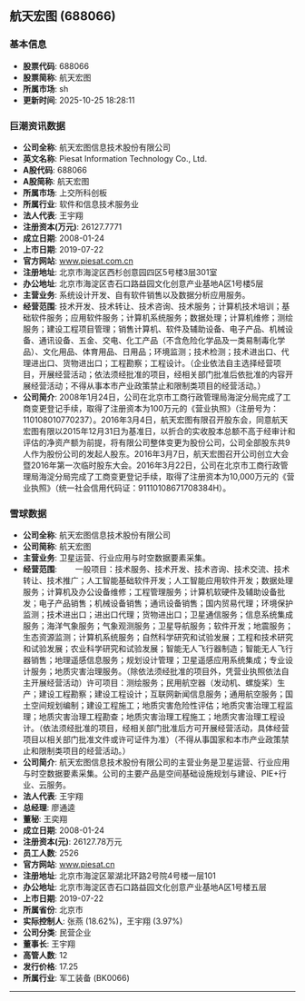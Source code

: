 ## 航天宏图 (688066)

### 基本信息

- **股票代码**: 688066
- **股票简称**: 航天宏图
- **所属市场**: sh
- **更新时间**: 2025-10-25 18:28:11

### 巨潮资讯数据

- **公司全称**: 航天宏图信息技术股份有限公司
- **英文名称**: Piesat Information Technology Co., Ltd.
- **A股代码**: 688066
- **A股简称**: 航天宏图
- **所属市场**: 上交所科创板
- **所属行业**: 软件和信息技术服务业
- **法人代表**: 王宇翔
- **注册资本(万元)**: 26127.7771
- **成立日期**: 2008-01-24
- **上市日期**: 2019-07-22
- **官方网站**: www.piesat.com.cn
- **注册地址**: 北京市海淀区西杉创意园四区5号楼3层301室
- **办公地址**: 北京市海淀区杏石口路益园文化创意产业基地A区1号楼5层
- **主营业务**: 系统设计开发、自有软件销售以及数据分析应用服务。
- **经营范围**: 技术开发、技术转让、技术咨询、技术服务；计算机技术培训；基础软件服务；应用软件服务；计算机系统服务；数据处理；计算机维修；测绘服务；建设工程项目管理；销售计算机、软件及辅助设备、电子产品、机械设备、通讯设备、五金、交电、化工产品（不含危险化学品及一类易制毒化学品）、文化用品、体育用品、日用品；环境监测；技术检测；技术进出口、代理进出口、货物进出口；工程勘察；工程设计。（企业依法自主选择经营项目，开展经营活动；依法须经批准的项目，经相关部门批准后依批准的内容开展经营活动；不得从事本市产业政策禁止和限制类项目的经营活动。）
- **公司简介**: 2008年1月24日，公司在北京市工商行政管理局海淀分局完成了工商变更登记手续，取得了注册资本为100万元的《营业执照》（注册号为：110108010770237）。2016年3月4日，航天宏图有限召开股东会，同意航天宏图有限以2015年12月31日为基准日，以折合的实收股本总额不高于经审计和评估的净资产额为前提，将有限公司整体变更为股份公司，公司全部股东共9人作为股份公司的发起人股东。2016年3月7日，航天宏图召开公司创立大会暨2016年第一次临时股东大会。2016年3月22日，公司在北京市工商行政管理局海淀分局完成了工商变更登记手续，取得了注册资本为10,000万元的《营业执照》（统一社会信用代码证：91110108671708384H）。

### 雪球数据

- **公司全称**: 航天宏图信息技术股份有限公司
- **公司简称**: 航天宏图
- **主营业务**: 卫星运营、行业应用与时空数据要素采集。
- **经营范围**: 　　一般项目：技术服务、技术开发、技术咨询、技术交流、技术转让、技术推广；人工智能基础软件开发；人工智能应用软件开发；数据处理服务；计算机及办公设备维修；工程管理服务；计算机软硬件及辅助设备批发；电子产品销售；机械设备销售；通讯设备销售；国内贸易代理；环境保护监测；技术进出口；进出口代理；货物进出口；卫星通信服务；信息系统集成服务；海洋气象服务；气象观测服务；卫星导航服务；软件开发；地震服务；生态资源监测；计算机系统服务；自然科学研究和试验发展；工程和技术研究和试验发展；农业科学研究和试验发展；智能无人飞行器制造；智能无人飞行器销售；地理遥感信息服务；规划设计管理；卫星遥感应用系统集成；专业设计服务；地质灾害治理服务。（除依法须经批准的项目外，凭营业执照依法自主开展经营活动）许可项目：测绘服务；民用航空器（发动机、螺旋桨）生产；建设工程勘察；建设工程设计；互联网新闻信息服务；通用航空服务；国土空间规划编制；建设工程施工；地质灾害危险性评估；地质灾害治理工程监理；地质灾害治理工程勘查；地质灾害治理工程施工；地质灾害治理工程设计。（依法须经批准的项目，经相关部门批准后方可开展经营活动，具体经营项目以相关部门批准文件或许可证件为准）（不得从事国家和本市产业政策禁止和限制类项目的经营活动。）
- **公司简介**: 航天宏图信息技术股份有限公司的主营业务是卫星运营、行业应用与时空数据要素采集。公司的主要产品是空间基础设施规划与建设、PIE+行业、云服务。
- **法人代表**: 王宇翔
- **总经理**: 廖通逵
- **董秘**: 王奕翔
- **成立日期**: 2008-01-24
- **注册资本(元)**: 26127.78万元
- **员工人数**: 2526
- **官方网站**: www.piesat.cn
- **注册地址**: 北京市海淀区翠湖北环路2号院4号楼一层101
- **办公地址**: 北京市海淀区杏石口路益园文化创意产业基地A区1号楼五层
- **上市日期**: 2019-07-22
- **所属省份**: 北京市
- **实际控制人**: 张燕 (18.62%)，王宇翔 (3.97%)
- **公司分类**: 民营企业
- **董事长**: 王宇翔
- **高管人数**: 12
- **发行价格**: 17.25
- **所属行业**: 军工装备 (BK0066)

---